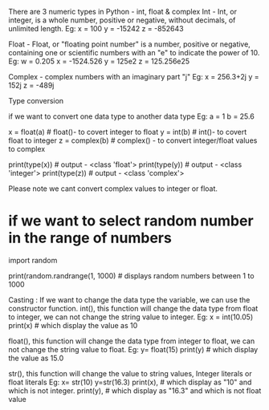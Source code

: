 There are 3 numeric types in Python - int, float & complex
Int - Int, or integer, is a whole number, positive or negative, without decimals, of unlimited length.
			Eg:  	x = 100
					y = -15242
					z = -852643

Float - Float, or "floating point number" is a number, positive or negative, containing one or scientific numbers with an "e" to indicate the power of 10.
			Eg:  	w = 0.205
					x  = -1524.526
					y  =  125e2
					z  = 125.256e25

Complex - complex numbers with an imaginary part "j"
			Eg:   x = 256.3+2j
					y = 152j
					z = -489j

Type conversion

if we want to convert one data type to another data type 
Eg:
a = 1
b = 25.6

x = float(a) # float()- to covert integer to float
y = int(b)   # int()- to covert float to integer
z = complex(b) # complex() - to convert integer/float values to complex

print(type(x)) # output - <class 'float'>
print(type(y)) # output - <class 'integer'>
print(type(z)) # output - <class 'complex'>

 Please note we cant convert complex values to integer or float.

# if we want to select random number in the range of numbers
import random

print(random.randrange(1, 1000)  # displays random numbers between 1 to 1000



Casting : If we want to change the data type the variable, we can use the constructor function.
int(), this function will change the data type from float to integer, we can not change the string value to integer.
	Eg: 	x = int(10.05)
			print(x) # which display the value as 10

float(), this function will change the data type from integer to float, we can not change the string value to float.
	Eg: 	y= float(15)
			print(y) # which display the value as 15.0

str(), this function will change the value to string values, Integer literals or float literals
	Eg:   x= str(10)
	  		y=str(16.3)
			print(x), # which display as "10" and which is not integer.
			print(y), # which display as "16.3" and which is not float value